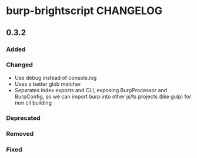 # burp-brightscript CHANGELOG

## 0.3.2

### Added

### Changed

 - Use debug instead of console.log
 - Uses a better glob matcher
 - Separates index exports and CLI, exposing BurpProcessor and BurpConfig, so we can import burp into other js/ts projects (like gulp) for non cli building

### Deprecated

### Removed

### Fixed

